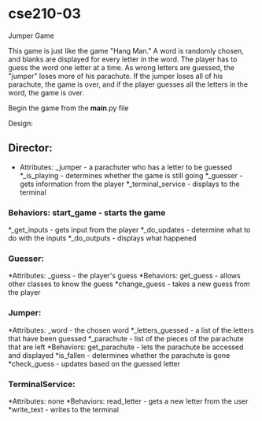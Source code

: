 # cse210-03
Jumper Game

This game is just like the game "Hang Man." A word is randomly chosen, and blanks are displayed for every letter in the word. The player has to guess the word one letter at a time. As wrong letters are guessed, the "jumper" loses more of his parachute. If the jumper loses all of his parachute, the game is over, and if the player guesses all the letters in the word, the game is over.

Begin the game from the __main__.py file

Design:

## Director: 
* Attributes: _jumper - a parachuter who has a letter to be guessed
*_is_playing - determines whether the game is still going
*_guesser - gets information from the player
*_terminal_service - displays to the terminal

### Behaviors: start_game - starts the game
*_get_inputs - gets input from the player
*_do_updates - determine what to do with the inputs
*_do_outputs - displays what happened

### Guesser:
*Attributes: _guess - the player's guess
*Behaviors: get_guess - allows other classes to know the guess
*change_guess - takes a new guess from the player

### Jumper:
*Attributes: _word - the chosen word
*_letters_guessed - a list of the letters that have been guessed
*_parachute - list of the pieces of the parachute that are left
*Behaviors: get_parachute - lets the parachute be accessed and displayed
*is_fallen - determines whether the parachute is gone
*check_guess - updates based on the guessed letter

### TerminalService:
*Attributes: none
*Behaviors: read_letter - gets a new letter from the user
*write_text - writes to the terminal

